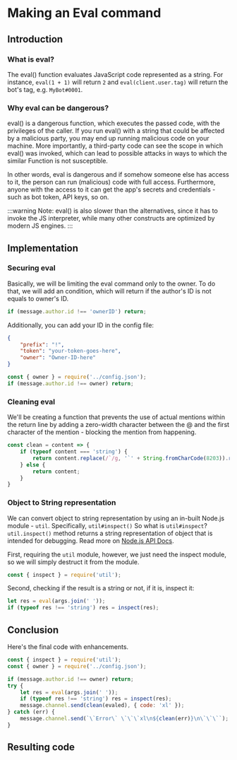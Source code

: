 # Making an Eval command

## Introduction

### What is eval?

The eval() function evaluates JavaScript code represented as a string.
For instance, `eval(1 + 1)` will return `2` and `eval(client.user.tag)` will return the bot's tag, e.g. `MyBot#0001`.

### Why eval can be dangerous?

eval() is a dangerous function, which executes the passed code, with the privileges of the caller. If you run eval() with a string that could be affected by a malicious party, you may end up running malicious code on your machine. More importantly, a third-party code can see the scope in which eval() was invoked, which can lead to possible attacks in ways to which the similar Function is not susceptible.

In other words, eval is dangerous and if somehow someone else has access to it, the person can run (malicious) code with full access.
Furthermore, anyone with the access to it can get the app's secrets and credentials - such as bot token, API keys, so on.

:::warning
Note: eval() is also slower than the alternatives, since it has to invoke the JS interpreter, while many other constructs are optimized by modern JS engines.
:::

## Implementation

### Securing eval

Basically, we will be limiting the eval command only to the owner.
To do that, we will add an condition, which will return if the author's ID is not equals to owner's ID.

<!-- eslint-skip -->

```js
if (message.author.id !== 'ownerID') return;
```

Additionally, you can add your ID in the config file:

```json
{
    "prefix": "!",
    "token": "your-token-goes-here",
    "owner": "Owner-ID-here"
}
```

<!-- eslint-skip -->

```js
const { owner } = require('../config.json');
if (message.author.id !== owner) return;
```

### Cleaning eval

We'll be creating a function that prevents the use of actual mentions within the return line by adding a zero-width character between the @ and the first character of the mention - blocking the mention from happening.

<!-- eslint-skip -->

```js
const clean = content => {
    if (typeof content === 'string') {
        return content.replace(/`/g, '`' + String.fromCharCode(8203)).replace(/@/g, '@' + String.fromCharCode(8203));
    } else {
        return content;
    }
}
```

### Object to String representation

We can convert object to string representation by using an in-built Node.js module - `util`. Specifically, `util#inspect()`
So what is `util#inspect`? `util.inspect()` method returns a string representation of object that is intended for debugging.
Read more on [Node.js API Docs](https://nodejs.org/api/util.html#util_util_inspect_object_options).

First, requiring the `util` module, however, we just need the inspect module, so we will simply destruct it from the module.

```js
const { inspect } = require('util');
```

Second, checking if the result is a string or not, if it is, inspect it:

<!-- eslint-skip -->

```js
let res = eval(args.join(' '));
if (typeof res !== 'string') res = inspect(res);
```

## Conclusion

Here's the final code with enhancements.

<!-- eslint-skip -->

```js
const { inspect } = require('util');
const { owner } = require('../config.json');

if (message.author.id !== owner) return;
try {
    let res = eval(args.join(' '));
    if (typeof res !== 'string') res = inspect(res);
    message.channel.send(clean(evaled), { code: 'xl' });
} catch (err) {
    message.channel.send(`\`Error\` \`\`\`xl\n${clean(err)}\n\`\`\``);
}
```

## Resulting code

<resulting-code />
